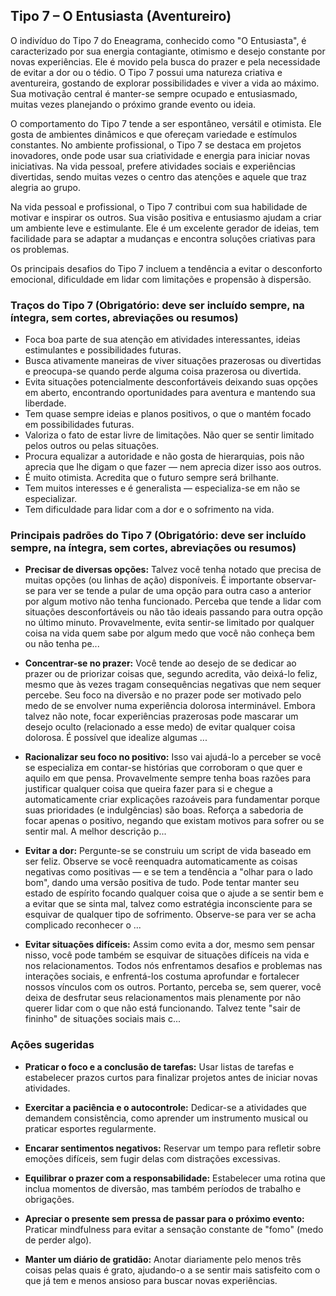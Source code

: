 
## Tipo 7 – O Entusiasta (Aventureiro)

O indivíduo do Tipo 7 do Eneagrama, conhecido como "O Entusiasta", é caracterizado por sua energia contagiante, otimismo e desejo constante por novas experiências. Ele é movido pela busca do prazer e pela necessidade de evitar a dor ou o tédio. O Tipo 7 possui uma natureza criativa e aventureira, gostando de explorar possibilidades e viver a vida ao máximo. Sua motivação central é manter-se sempre ocupado e entusiasmado, muitas vezes planejando o próximo grande evento ou ideia.

O comportamento do Tipo 7 tende a ser espontâneo, versátil e otimista. Ele gosta de ambientes dinâmicos e que ofereçam variedade e estímulos constantes. No ambiente profissional, o Tipo 7 se destaca em projetos inovadores, onde pode usar sua criatividade e energia para iniciar novas iniciativas. Na vida pessoal, prefere atividades sociais e experiências divertidas, sendo muitas vezes o centro das atenções e aquele que traz alegria ao grupo.

Na vida pessoal e profissional, o Tipo 7 contribui com sua habilidade de motivar e inspirar os outros. Sua visão positiva e entusiasmo ajudam a criar um ambiente leve e estimulante. Ele é um excelente gerador de ideias, tem facilidade para se adaptar a mudanças e encontra soluções criativas para os problemas.

Os principais desafios do Tipo 7 incluem a tendência a evitar o desconforto emocional, dificuldade em lidar com limitações e propensão à dispersão.

### Traços do Tipo 7 (Obrigatório: deve ser incluído sempre, na íntegra, sem cortes, abreviações ou resumos)

- Foca boa parte de sua atenção em atividades interessantes, ideias estimulantes e possibilidades futuras.
- Busca ativamente maneiras de viver situações prazerosas ou divertidas e preocupa-se quando perde alguma coisa prazerosa ou divertida.
- Evita situações potencialmente desconfortáveis deixando suas opções em aberto, encontrando oportunidades para aventura e mantendo sua liberdade.
- Tem quase sempre ideias e planos positivos, o que o mantém focado em possibilidades futuras.
- Valoriza o fato de estar livre de limitações. Não quer se sentir limitado pelos outros ou pelas situações.
- Procura equalizar a autoridade e não gosta de hierarquias, pois não aprecia que lhe digam o que fazer — nem aprecia dizer isso aos outros.
- É muito otimista. Acredita que o futuro sempre será brilhante.
- Tem muitos interesses e é generalista — especializa-se em não se especializar.
- Tem dificuldade para lidar com a dor e o sofrimento na vida.

### Principais padrões do Tipo 7 (Obrigatório: deve ser incluído sempre, na íntegra, sem cortes, abreviações ou resumos)

- **Precisar de diversas opções:** Talvez você tenha notado que precisa de muitas opções (ou linhas de ação) disponíveis. É importante observar-se para ver se tende a pular de uma opção para outra caso a anterior por algum motivo não tenha funcionado. Perceba que tende a lidar com situações desconfortáveis ou não tão ideais passando para outra opção no último minuto. Provavelmente, evita sentir-se limitado por qualquer coisa na vida quem sabe por algum medo que você não conheça bem ou não tenha pe...

- **Concentrar-se no prazer:** Você tende ao desejo de se dedicar ao prazer ou de priorizar coisas que, segundo acredita, vão deixá-lo feliz, mesmo que às vezes tragam consequências negativas que nem sequer percebe. Seu foco na diversão e no prazer pode ser motivado pelo medo de se envolver numa experiência dolorosa interminável. Embora talvez não note, focar experiências prazerosas pode mascarar um desejo oculto (relacionado a esse medo) de evitar qualquer coisa dolorosa. É possível que idealize algumas ...

- **Racionalizar seu foco no positivo:** Isso vai ajudá-lo a perceber se você se especializa em contar-se histórias que corroboram o que quer e aquilo em que pensa. Provavelmente sempre tenha boas razões para justificar qualquer coisa que queira fazer para si e chegue a automaticamente criar explicações razoáveis para fundamentar porque suas prioridades (e indulgências) são boas. Reforça a sabedoria de focar apenas o positivo, negando que existam motivos para sofrer ou se sentir mal. A melhor descrição p...

- **Evitar a dor:** Pergunte-se se construiu um script de vida baseado em ser feliz. Observe se você reenquadra automaticamente as coisas negativas como positivas — e se tem a tendência a "olhar para o lado bom", dando uma versão positiva de tudo. Pode tentar manter seu estado de espírito focando qualquer coisa que o ajude a se sentir bem e a evitar que se sinta mal, talvez como estratégia inconsciente para se esquivar de qualquer tipo de sofrimento. Observe-se para ver se acha complicado reconhecer o ...

- **Evitar situações difíceis:** Assim como evita a dor, mesmo sem pensar nisso, você pode também se esquivar de situações difíceis na vida e nos relacionamentos. Todos nós enfrentamos desafios e problemas nas interações sociais, e enfrentá-los costuma aprofundar e fortalecer nossos vínculos com os outros. Portanto, perceba se, sem querer, você deixa de desfrutar seus relacionamentos mais plenamente por não querer lidar com o que não está funcionando. Talvez tente "sair de fininho" de situações sociais mais c...

### Ações sugeridas

- **Praticar o foco e a conclusão de tarefas:** Usar listas de tarefas e estabelecer prazos curtos para finalizar projetos antes de iniciar novas atividades.

- **Exercitar a paciência e o autocontrole:** Dedicar-se a atividades que demandem consistência, como aprender um instrumento musical ou praticar esportes regularmente.

- **Encarar sentimentos negativos:** Reservar um tempo para refletir sobre emoções difíceis, sem fugir delas com distrações excessivas.

- **Equilibrar o prazer com a responsabilidade:** Estabelecer uma rotina que inclua momentos de diversão, mas também períodos de trabalho e obrigações.

- **Apreciar o presente sem pressa de passar para o próximo evento:** Praticar mindfulness para evitar a sensação constante de "fomo" (medo de perder algo).

- **Manter um diário de gratidão:** Anotar diariamente pelo menos três coisas pelas quais é grato, ajudando-o a se sentir mais satisfeito com o que já tem e menos ansioso para buscar novas experiências.
